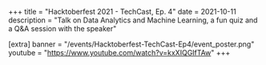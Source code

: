 +++
title = "Hacktoberfest 2021 - TechCast, Ep. 4"
date = 2021-10-11
description = "Talk on Data Analytics and Machine Learning, a fun quiz and a Q&amp;A session with the speaker"

[extra]
banner = "/events/Hacktoberfest-TechCast-Ep4/event_poster.png"
youtube = "https://www.youtube.com/watch?v=kxXIQGIfTAw"
+++
